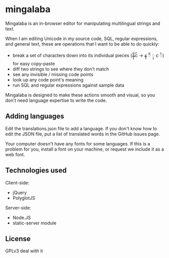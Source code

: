 # mingalaba

Mingalaba is an in-browser editor for manipulating multilingual strings and text.

When I am editing Unicode in my source code, SQL, regular expressions, and general text,
these are operations that I want to be able to do quickly:

- break a set of characters down into its individual pieces (နိုင် -> န ိ ု င ်) for easy copy-paste
- diff two strings to see where they don't match
- see any invisible / missing code points
- look up any code point's meaning
- run SQL and regular expressions against sample data

Mingalaba is designed to make these actions smooth and visual, so you don't need language expertise to write the code.

## Adding languages

Edit the translations.json file to add a language. If you don't know how
to edit the JSON file, put a list of translated words in the GitHub issues page.

Your computer doesn't have any fonts for some languages. If this is a problem for you, install a font on your machine, or request we include it as a web font.

## Technologies used

Client-side:

- jQuery
- PolyglotJS

Server-side:

- Node.JS
- static-server module

## License

GPLv3 deal with it
